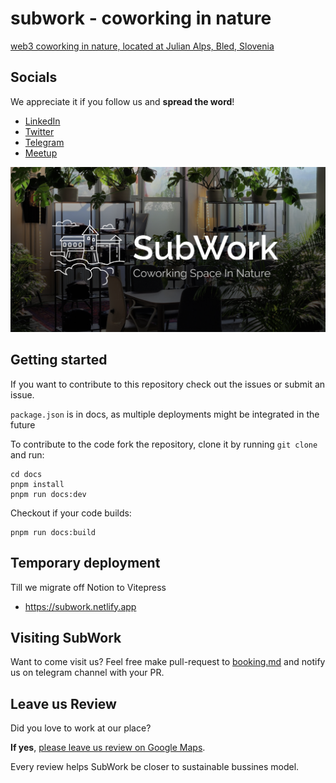 # subwork - coworking in nature

[web3 coworking in nature, located at Julian Alps, Bled, Slovenia](https://subwork.xyz)

Socials
---
We appreciate it if you follow us and **spread the word**! 
- [LinkedIn](https://www.linkedin.com/company/subwork/)
- [Twitter](https://twitter.com/subworkbled)
- [Telegram](https://t.me/+VoZsr7MEds84ZjQ0)
- [Meetup](https://meetup.com/subwork)

![SubWork](docs/public/subwork_header_jungle_description.png)

Getting started
---
If you want to contribute to this repository check out the issues or submit an issue.

`package.json` is in docs, as multiple deployments might be integrated in the future

To contribute to the code fork the repository, clone it by running `git clone` and run:

```
cd docs
pnpm install
pnpm run docs:dev
```

Checkout if your code builds:
```
pnpm run docs:build
```



Temporary deployment
---
Till we migrate off Notion to Vitepress
- https://subwork.netlify.app

Visiting SubWork
---
Want to come visit us? 
Feel free make pull-request to [booking.md](booking.md) and notify us on telegram channel with your PR.


Leave us Review
---
Did you love to work at our place? 

**If yes**, [please leave us review on Google Maps](https://goo.gl/maps/sabvduMGJ2JHDGGL8).

Every review helps SubWork be closer to sustainable bussines model.
